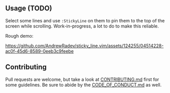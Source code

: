 ## Usage (TODO)

Select some lines and use `:StickyLine` on them to pin them to the top of the screen while scrolling. Work-in-progress, a lot to do to make this reliable.

Rough demo: 

https://github.com/AndrewRadev/sticky_line.vim/assets/124255/04514228-ac0f-45d6-8589-0eeb3c9feebe



## Contributing

Pull requests are welcome, but take a look at [CONTRIBUTING.md](https://github.com/AndrewRadev/sticky_line.vim/blob/main/CONTRIBUTING.md) first for some guidelines. Be sure to abide by the [CODE_OF_CONDUCT.md](https://github.com/AndrewRadev/sticky_line.vim/blob/master/CODE_OF_CONDUCT.md) as well.
